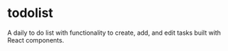 # todolist
 A daily to do list with functionality to create, add, and edit tasks built with React components.
